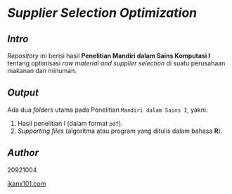 # _Supplier Selection Optimization_

## _Intro_

_Repository_ ini berisi hasil __Penelitian Mandiri dalam Sains Komputasi I__ tentang optimisasi _raw material and supplier selection_ di suatu perusahaan makanan dan minuman.

## _Output_

Ada dua _folders_ utama pada Penelitian `Mandiri dalam Sains I`, yakni:

1. Hasil penelitian I (dalam format `pdf`).
1. _Supporting files_ (algoritma atau program yang ditulis dalam bahasa __R__).

## _Author_

20921004

[ikanx101.com](https://ikanx101.com/)
